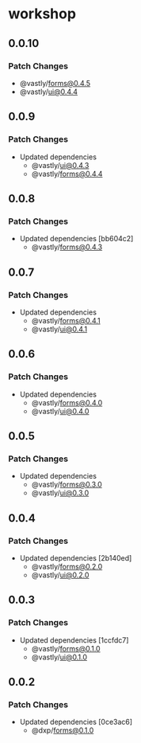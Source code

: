 # workshop

## 0.0.10

### Patch Changes

- @vastly/forms@0.4.5
- @vastly/ui@0.4.4

## 0.0.9

### Patch Changes

- Updated dependencies
  - @vastly/ui@0.4.3
  - @vastly/forms@0.4.4

## 0.0.8

### Patch Changes

- Updated dependencies [bb604c2]
  - @vastly/forms@0.4.3

## 0.0.7

### Patch Changes

- Updated dependencies
  - @vastly/forms@0.4.1
  - @vastly/ui@0.4.1

## 0.0.6

### Patch Changes

- Updated dependencies
  - @vastly/forms@0.4.0
  - @vastly/ui@0.4.0

## 0.0.5

### Patch Changes

- Updated dependencies
  - @vastly/forms@0.3.0
  - @vastly/ui@0.3.0

## 0.0.4

### Patch Changes

- Updated dependencies [2b140ed]
  - @vastly/forms@0.2.0
  - @vastly/ui@0.2.0

## 0.0.3

### Patch Changes

- Updated dependencies [1ccfdc7]
  - @vastly/forms@0.1.0
  - @vastly/ui@0.1.0

## 0.0.2

### Patch Changes

- Updated dependencies [0ce3ac6]
  - @dxp/forms@0.1.0

